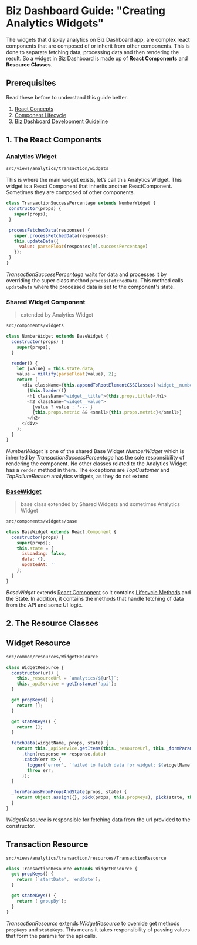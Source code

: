 # Biz Dashboard Guide: "Creating Analytics Widgets"

The widgets that display analytics on Biz Dashboard app, are complex react components that are composed of or inherit from other components. This is done to separate fetching data, processing data and then rendering the result. So a widget in Biz Dashboard is made up of **React Components** and **Resource Classes**.

## Prerequisites
Read these before to understand this guide better.
1. [React Concepts](https://reactjs.org/docs/hello-world.html)
2. [Component Lifecycle](http://projects.wojtekmaj.pl/react-lifecycle-methods-diagram)
2. [Biz Dashboard Development Guideline](https://bitbucket.org/DigitalPlumbing/apg-biz-dashboard/src/f2068d1aebfac044f5c13788d8a024a637227065/project-wiki/development.md)

## 1. The React Components

### Analytics Widget

```bash
src/views/analytics/transaction/widgets
```

This is where the main widget exists, let’s call this Analytics Widget. This widget is a React Component that inherits another ReactComponent. Sometimes they are composed of other components.

```js
class TransactionSuccessPercentage extends NumberWidget {
 constructor(props) {
   super(props);
 }

 processFetchedData(responses) {
   super.processFetchedData(responses);
   this.updateData({
     value: parseFloat(responses[0].successPercentage)
   });
 }
}
```

_TransactionSuccessPercentage_ waits for data and processes it by overriding the super class method ```processFetchedData```. This method calls ```updateData```  where the processed data is set to the component's state.

### Shared Widget Component
>extended by Analytics Widget

```bash
src/components/widgets
```

```js
class NumberWidget extends BaseWidget {
  constructor(props) {
    super(props);
  }

  render() {
    let {value} = this.state.data;
    value = millify(parseFloat(value), 2);
    return (
      <div className={this.appendToRootElementCSSClasses('widget__number')}>
        {this.loader()}
        <h1 className="widget__title">{this.props.title}</h1>
        <h2 className="widget__value">
          {value ? value : '---'}
          {this.props.metric && <small>{this.props.metric}</small>}
        </h2>
      </div>
    );
  }
}
```
_NumberWidget_ is one of the shared Base Widget
_NumberWidget_ which is inherited by _TransactionSuccessPercentage_ has the sole responsibility of rendering the component. No other classes related to the Analytics Widget has a ```render``` method in them. The exceptions are _TopCustomer_ and _TopFailureReason_ analytics widgets, as they do not extend

### [BaseWidget](BaseWidget.md)
>base class extended by Shared Widgets and sometimes Analytics Widget

```bash
src/components/widgets/base
```

```js
class BaseWidget extends React.Component {
  constructor(props) {
    super(props);
    this.state = {
      isLoading: false,
      data: {},
      updatedAt: ''
    };
  }
}
```

_BaseWidget_ extends [React.Component](https://reactjs.org/docs/components-and-props.html) so it contains [Lifecycle Methods](https://reactjs.org/docs/state-and-lifecycle.html) and the State. In addition, it contains the methods that handle fetching of data from the API and some UI logic.

## 2. The Resource Classes

## Widget Resource
```bash
src/common/resources/WidgetResource
```

```js
class WidgetResource {
  constructor(url) {
    this._resourceUrl = `analytics/${url}`;
    this._apiService = getInstance('api');
  }

  get propKeys() {
    return [];
  }

  get stateKeys() {
    return [];
  }

  fetchData(widgetName, props, state) {
    return this._apiService.getItems(this._resourceUrl, this._formParamsFromPropsAndState(props,state))
      .then(response => response.data)
      .catch(err => {
        logger('error', `failed to fetch data for widget: ${widgetName}`, err);
        throw err;
      });
  }

  _formParamsFromPropsAndState(props, state) {
    return Object.assign({}, pick(props, this.propKeys), pick(state, this.stateKeys));
  }
}
```

_WidgetResource_ is responsible for fetching data from the url provided to the constructor.

## Transaction Resource
```bash
src/views/analytics/transaction/resources/TransactionResource
```

```js
class TransactionResource extends WidgetResource {
  get propKeys() {
    return ['startDate', 'endDate'];
  }

  get stateKeys() {
    return ['groupBy'];
  }
}
```

_TransactionResource_ extends _WidgetResource_ to override get methods ```propKeys``` and ```stateKeys```. This means it takes responsibility of passing values that form the params for the api calls.
